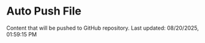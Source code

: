 # Auto Push File

Content that will be pushed to GitHub repository.
Last updated: 08/20/2025, 01:59:15 PM